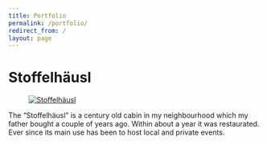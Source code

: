 ```yaml
---
title: Portfolio
permalink: /portfolio/
redirect_from: /
layout: page
---
```

# Stoffelhäusl

<figure class='fluid'>
  <a href="http://stoffelhaeusl.info/">
  	<img src='{{ '/img/portfolio-stoffelhaeusl.png' | prepend: site.baseurl }}' alt='Stoffelhäusl' />
  </a>
</figure>

<p>The “Stoffelhäusl” is a century old cabin in my neighbourhood which my father bought a couple of years ago. Within about a year it was restaurated. Ever since its main use has been to host local and private events.</p>
